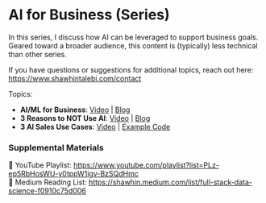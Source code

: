 # AI for Business (Series)

In this series, I discuss how AI can be leveraged to support business goals. Geared toward a broader audience, this content is (typically) less technical than other series.

If you have questions or suggestions for additional topics, reach out here: https://www.shawhintalebi.com/contact

Topics:
- **AI/ML for Business**: [Video](https://youtu.be/tFHeUSJAYbE?si=hBFH1g7OAAeORf32) | [Blog](https://towardsdatascience.com/ai-machine-learning-for-business-24bcf9754038)
- **3 Reasons to NOT Use AI**: [Video](https://youtu.be/baxaZI_j71I?si=XkTZGHKHv_twXQqU) | [Blog](https://shawhin.medium.com/3-reasons-why-businesses-should-not-use-ai-d72ffaa9c5f3)
- **3 AI Sales Use Cases**: [Video](https://youtu.be/3JsgtpX_rpU?si=qCvDsodsWFI-D1N3) | [Example Code](https://github.com/ShawhinT/YouTube-Blog/tree/main/ai-for-business/3-sales-use-cases)


### Supplemental Materials

🎥 YouTube Playlist: https://www.youtube.com/playlist?list=PLz-ep5RbHosWU-y0tppW1igv-BzSQdHmc <br>
📰 Medium Reading List: https://shawhin.medium.com/list/full-stack-data-science-f0910c75d006
